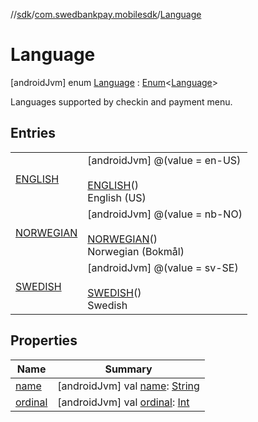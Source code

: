 //[sdk](../../../index.md)/[com.swedbankpay.mobilesdk](../index.md)/[Language](index.md)



# Language  
 [androidJvm] enum [Language](index.md) : [Enum](https://kotlinlang.org/api/latest/jvm/stdlib/kotlin/-enum/index.html)<[Language](index.md)> 

Languages supported by checkin and payment menu.

   


## Entries  
  
| | |
|---|---|
| <a name="com.swedbankpay.mobilesdk/Language.ENGLISH///PointingToDeclaration/"></a>[ENGLISH](-e-n-g-l-i-s-h/index.md)| <a name="com.swedbankpay.mobilesdk/Language.ENGLISH///PointingToDeclaration/"></a> [androidJvm] @(value = en-US)  <br>  <br>[ENGLISH](-e-n-g-l-i-s-h/index.md)()  <br>English (US)   <br>|
| <a name="com.swedbankpay.mobilesdk/Language.NORWEGIAN///PointingToDeclaration/"></a>[NORWEGIAN](-n-o-r-w-e-g-i-a-n/index.md)| <a name="com.swedbankpay.mobilesdk/Language.NORWEGIAN///PointingToDeclaration/"></a> [androidJvm] @(value = nb-NO)  <br>  <br>[NORWEGIAN](-n-o-r-w-e-g-i-a-n/index.md)()  <br>Norwegian (Bokmål)   <br>|
| <a name="com.swedbankpay.mobilesdk/Language.SWEDISH///PointingToDeclaration/"></a>[SWEDISH](-s-w-e-d-i-s-h/index.md)| <a name="com.swedbankpay.mobilesdk/Language.SWEDISH///PointingToDeclaration/"></a> [androidJvm] @(value = sv-SE)  <br>  <br>[SWEDISH](-s-w-e-d-i-s-h/index.md)()  <br>Swedish   <br>|


## Properties  
  
|  Name |  Summary | 
|---|---|
| <a name="com.swedbankpay.mobilesdk/Language/name/#/PointingToDeclaration/"></a>[name](index.md#%5Bcom.swedbankpay.mobilesdk%2FLanguage%2Fname%2F%23%2FPointingToDeclaration%2F%5D%2FProperties%2F2101262426)| <a name="com.swedbankpay.mobilesdk/Language/name/#/PointingToDeclaration/"></a> [androidJvm] val [name](index.md#%5Bcom.swedbankpay.mobilesdk%2FLanguage%2Fname%2F%23%2FPointingToDeclaration%2F%5D%2FProperties%2F2101262426): [String](https://kotlinlang.org/api/latest/jvm/stdlib/kotlin/-string/index.html)   <br>|
| <a name="com.swedbankpay.mobilesdk/Language/ordinal/#/PointingToDeclaration/"></a>[ordinal](index.md#%5Bcom.swedbankpay.mobilesdk%2FLanguage%2Fordinal%2F%23%2FPointingToDeclaration%2F%5D%2FProperties%2F2101262426)| <a name="com.swedbankpay.mobilesdk/Language/ordinal/#/PointingToDeclaration/"></a> [androidJvm] val [ordinal](index.md#%5Bcom.swedbankpay.mobilesdk%2FLanguage%2Fordinal%2F%23%2FPointingToDeclaration%2F%5D%2FProperties%2F2101262426): [Int](https://kotlinlang.org/api/latest/jvm/stdlib/kotlin/-int/index.html)   <br>|

